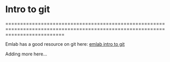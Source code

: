 # Intro to git
================================================================================================================================

Emlab has a good resource on git here: [emlab intro to git](https://emlab-ucsb.github.io/SOP/1-6-git-and-github.html)

Adding more here...